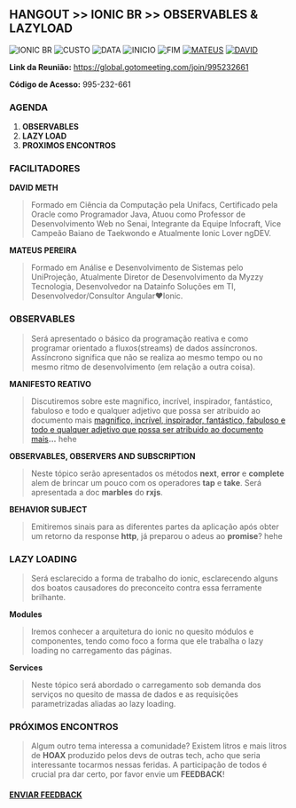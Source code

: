 ## **HANGOUT >> IONIC BR >> OBSERVABLES & LAZYLOAD**
![IONIC BR](https://img.shields.io/badge/IONIC%20BR-%F0%9F%93%B2-blue) ![CUSTO](https://img.shields.io/badge/0800-GRATIS-red) ![DATA](https://img.shields.io/badge/DATA-28%2F09-green) ![INICIO](https://img.shields.io/badge/INICIO-08:30-orange) ![FIM](https://img.shields.io/badge/FIM-11:30-red)
[![MATEUS](https://img.shields.io/badge/LAZY-PRGM-yellowgreen)](https://github.com/mateusprgm) [![DAVID](https://img.shields.io/badge/RXJS-me42TH-orange)](https://github.com/me42th)


**Link da Reunião:** https://global.gotomeeting.com/join/995232661 

**Código de Acesso:** 995-232-661 


### **AGENDA**

1. **OBSERVABLES**
2. **LAZY LOAD**
3. **PROXIMOS ENCONTROS**

### **FACILITADORES**
**DAVID METH**
>  Formado em Ciência da Computação pela Unifacs, Certificado pela Oracle como Programador Java, Atuou como Professor de Desenvolvimento Web no Senai, Integrante da Equipe Infocraft, Vice Campeão Baiano de Taekwondo e Atualmente Ionic Lover ngDEV. 

**MATEUS PEREIRA**
> Formado em Análise e Desenvolvimento de Sistemas pelo UniProjeção, Atualmente Diretor de Desenvolvimento da Myzzy Tecnologia,
Desenvolvedor na Datainfo Soluções em TI, Desenvolvedor/Consultor Angular❤Ionic.

### **OBSERVABLES**
> Será apresentado o básico da programação reativa e como programar orientado a fluxos(streams) de dados assíncronos. Assíncrono significa que não se realiza ao mesmo tempo ou no mesmo ritmo de desenvolvimento (em relação a outra coisa). 

**MANIFESTO REATIVO**
> Discutiremos sobre este magnifico, incrível, inspirador, fantástico, fabuloso e todo e qualquer adjetivo que possa ser atribuido ao documento mais [magnifico, incrível, inspirador, fantástico, fabuloso e todo e qualquer adjetivo que possa ser atribuido ao documento mais](https://www.google.com/search?q=recurs%C3%A3o+significado&oq=recurs%C3%A3o&aqs=chrome.2.69i57j0l5.3728j0j7&sourceid=chrome&ie=UTF-8)**...** hehe

**OBSERVABLES, OBSERVERS AND SUBSCRIPTION**
> Neste tópico serão apresentados os métodos **next**, **error** e **complete** alem de brincar um pouco com os operadores **tap** e **take**. Será apresentada a doc **marbles** do **rxjs**.

**BEHAVIOR SUBJECT**
> Emitiremos sinais para as diferentes partes da aplicação após obter um retorno da response **http**, já preparou o adeus ao **promise**? hehe

### **LAZY LOADING**
> Será esclarecido a forma de trabalho do ionic, esclarecendo alguns dos boatos causadores do preconceito contra essa ferramente brilhante.

**Modules**
> Iremos conhecer a arquitetura do ionic no quesito módulos e componentes, tendo como foco a forma que ele trabalha o lazy loading no carregamento das páginas.

**Services**
> Neste tópico será abordado o carregamento sob demanda dos serviços no quesito de massa de dados e as requisições parametrizadas aliadas ao lazy loading.

### PRÓXIMOS ENCONTROS
> Algum outro tema interessa a comunidade? Existem litros e mais litros de **HOAX** produzido pelos devs de outras tech, acho que seria interessante tocarmos nessas feridas. A participação de todos é crucial pra dar certo, por favor envie um **FEEDBACK**!



#### [**ENVIAR FEEDBACK**](https://github.com/me42th/ionic-br/issues/new/choose)
